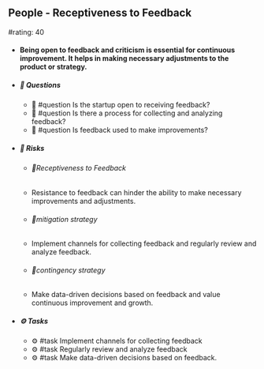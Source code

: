 ## People - Receptiveness to Feedback
#rating: 40
- #### Being open to feedback and criticism is essential for continuous improvement. It helps in making necessary adjustments to the product or strategy.
- ##### 💭 Questions
  - 💭 #question Is the startup open to receiving feedback?
  - 💭 #question Is there a process for collecting and analyzing feedback?
  - 💭 #question Is feedback used to make improvements?
- ##### 🚨 Risks

  - ###### 🚨Receptiveness to Feedback
  - Resistance to feedback can hinder the ability to make necessary improvements and adjustments.
  - ###### 🚨mitigation strategy
  - Implement channels for collecting feedback and regularly review and analyze feedback.
  - ###### 🚨contingency strategy
  - Make data-driven decisions based on feedback and value continuous improvement and growth.
- ##### ⚙️ Tasks
  - ⚙️ #task Implement channels for collecting feedback
  - ⚙️ #task  Regularly review and analyze feedback
  - ⚙️ #task  Make data-driven decisions based on feedback.


